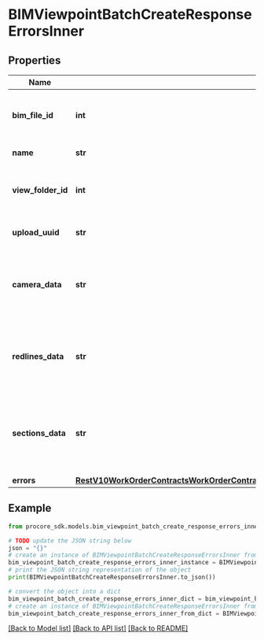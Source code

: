 # BIMViewpointBatchCreateResponseErrorsInner


## Properties

Name | Type | Description | Notes
------------ | ------------- | ------------- | -------------
**bim_file_id** | **int** | ID of a BIM File to be associated to the viewpoint | 
**name** | **str** | Viewpoint name | [optional] 
**view_folder_id** | **int** | ID of the BIM View Folder the viewpoint belongs to | [optional] 
**upload_uuid** | **str** | UUID of uploaded snapshot | 
**camera_data** | **str** | Camera data for the building model associated with the issue | 
**redlines_data** | **str** | Lines data for the building model associated with the issue | [optional] 
**sections_data** | **str** | Clipping plane data for the building model associated with the issue | [optional] 
**errors** | [**RestV10WorkOrderContractsWorkOrderContractIdLineItemsSyncPatch200ResponseErrorsInnerAllOfErrors**](RestV10WorkOrderContractsWorkOrderContractIdLineItemsSyncPatch200ResponseErrorsInnerAllOfErrors.md) |  | [optional] 

## Example

```python
from procore_sdk.models.bim_viewpoint_batch_create_response_errors_inner import BIMViewpointBatchCreateResponseErrorsInner

# TODO update the JSON string below
json = "{}"
# create an instance of BIMViewpointBatchCreateResponseErrorsInner from a JSON string
bim_viewpoint_batch_create_response_errors_inner_instance = BIMViewpointBatchCreateResponseErrorsInner.from_json(json)
# print the JSON string representation of the object
print(BIMViewpointBatchCreateResponseErrorsInner.to_json())

# convert the object into a dict
bim_viewpoint_batch_create_response_errors_inner_dict = bim_viewpoint_batch_create_response_errors_inner_instance.to_dict()
# create an instance of BIMViewpointBatchCreateResponseErrorsInner from a dict
bim_viewpoint_batch_create_response_errors_inner_from_dict = BIMViewpointBatchCreateResponseErrorsInner.from_dict(bim_viewpoint_batch_create_response_errors_inner_dict)
```
[[Back to Model list]](../README.md#documentation-for-models) [[Back to API list]](../README.md#documentation-for-api-endpoints) [[Back to README]](../README.md)


